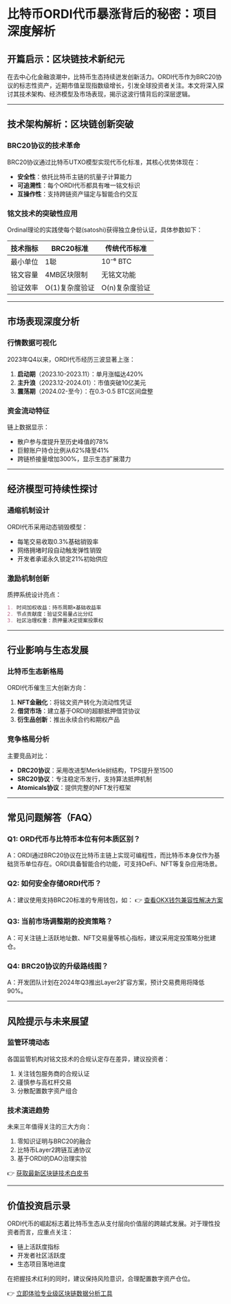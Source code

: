 # 比特币ORDI代币暴涨背后的秘密：项目深度解析

## 开篇启示：区块链技术新纪元
在去中心化金融浪潮中，比特币生态持续迸发创新活力。ORDI代币作为BRC20协议的标志性资产，近期市值呈现指数级增长，引发全球投资者关注。本文将深入探讨其技术架构、经济模型及市场表现，揭示这波行情背后的深层逻辑。

---

## 技术架构解析：区块链创新突破
### BRC20协议的技术革命
BRC20协议通过比特币UTXO模型实现代币化标准，其核心优势体现在：
- **安全性**：依托比特币主链的抗量子计算能力
- **可追溯性**：每个ORDI代币都具有唯一铭文标识
- **互操作性**：支持跨链资产锚定与智能合约交互

### 铭文技术的突破性应用
Ordinal理论的实践使每个聪(satoshi)获得独立身份认证，具体参数如下：

| 技术指标       | BRC20标准       | 传统代币标准   |
|----------------|----------------|---------------|
| 最小单位       | 1聪            | 10⁻⁶ BTC      |
| 铭文容量       | 4MB区块限制    | 无铭文功能    |
| 验证效率       | O(1)复杂度验证 | O(n)复杂度验证 |

---

## 市场表现深度分析
### 行情数据可视化
2023年Q4以来，ORDI代币经历三波显著上涨：
1. **启动期**（2023.10-2023.11）：单月涨幅达420%
2. **主升浪**（2023.12-2024.01）：市值突破10亿美元
3. **震荡期**（2024.02-至今）：在0.3-0.5 BTC区间盘整

### 资金流动特征
链上数据显示：
- 散户参与度提升至历史峰值的78%
- 巨鲸账户持仓比例从62%降至41%
- 跨链桥接量增加300%，显示生态扩展潜力

---

## 经济模型可持续性探讨
### 通缩机制设计
ORDI代币采用动态销毁模型：
- 每笔交易收取0.3%基础销毁率
- 网络拥堵时段自动触发弹性销毁
- 开发者承诺永久锁定21%初始供应

### 激励机制创新
质押系统设计亮点：
```markdown
1. 时间加权收益：持币周期×基础收益率
2. 节点贡献度：验证交易量占比分红
3. 社区治理权重：质押量决定提案投票权
```

---

## 行业影响与生态发展
### 比特币生态新格局
ORDI代币催生三大创新方向：
1. **NFT金融化**：将铭文资产转化为流动性凭证
2. **借贷市场**：建立基于ORDI的超额抵押借贷协议
3. **衍生品创新**：推出永续合约和期权产品

### 竞争格局分析
主要竞品对比：
- **DRC20协议**：采用改进型Merkle树结构，TPS提升至1500
- **SRC20协议**：专注稳定币发行，支持算法抵押机制
- **Atomicals协议**：提供完整的NFT发行框架

---

## 常见问题解答（FAQ）

### Q1: ORD代币与比特币本位有何本质区别？
A：ORDI通过BRC20协议在比特币主链上实现可编程性，而比特币本身仅作为基础货币单位存在。ORDI具备智能合约功能，可支持DeFi、NFT等复杂应用场景。

### Q2: 如何安全存储ORDI代币？
A：建议使用支持BRC20标准的专用钱包，如：
👉 [查看OKX钱包兼容性解决方案](https://bit.ly/okx_welcome)

### Q3: 当前市场调整期的投资策略？
A：可关注链上活跃地址数、NFT交易量等核心指标，建议采用定投策略分批建仓。

### Q4: BRC20协议的升级路线图？
A：开发团队计划在2024年Q3推出Layer2扩容方案，预计交易费用将降低90%。

---

## 风险提示与未来展望
### 监管环境动态
各国监管机构对铭文技术的合规认定存在差异，建议投资者：
1. 关注钱包服务商的合规认证
2. 谨慎参与高杠杆交易
3. 分散配置数字资产组合

### 技术演进趋势
未来三年值得关注的三大方向：
1. 零知识证明与BRC20的融合
2. 比特币Layer2跨链互通协议
3. 基于ORDI的DAO治理实验

👉 [获取最新区块链技术白皮书](https://bit.ly/okx_welcome)

---

## 价值投资启示录
ORDI代币的崛起标志着比特币生态从支付层向价值层的跨越式发展。对于理性投资者而言，应重点关注：
- 链上活跃度指标
- 开发者社区活跃度
- 生态项目落地进度

在把握技术红利的同时，建议保持风险意识，合理配置数字资产仓位。

👉 [立即体验专业级区块链数据分析工具](https://bit.ly/okx_welcome)